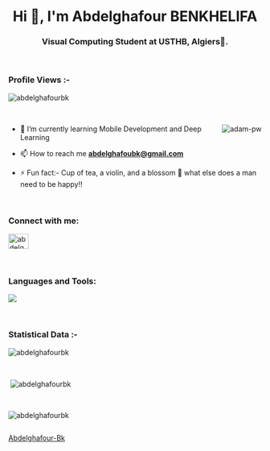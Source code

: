 <h1 align="center">Hi 👋, I'm Abdelghafour BENKHELIFA</h1>
<h3 align="center">Visual Computing Student at USTHB, Algiers🌟.</h3>

<br>

<p align="right"> <h3>Profile Views :-</h3> <img src="https://komarev.com/ghpvc/?username=abdelghafourbk&label=Profile%20views&color=0e75b6&style=flat"
    alt="abdelghafourbk" /> 
  </p>

<br>

<p><img align="right" src="https://github.com/Adam-pw/Adam-pw/blob/main/animation_500_kxa883sd.gif" alt="adam-pw" /></p>


- 🌱 I’m currently learning Mobile Development and Deep Learning
- 📫 How to reach me **abdelghafoubk@gmail.com**

- ⚡ Fun fact:- Cup of tea, a violin, and a blossom 🌼 what else does a man need to be happy!!

<br>

<h3 align="left">Connect with me:</h3>
<p align="left">
  <a href="https://www.linkedin.com/in/abdelghafour-benkhelifa-a14398190/" target="blank"><img align="center"
      src="https://raw.githubusercontent.com/rahuldkjain/github-profile-readme-generator/master/src/images/icons/Social/linked-in-alt.svg"
      alt="abdelghafour benkhelifa" height="30" width="40" /></a>
</p>

<br>

<h3 align="left">Languages and Tools:</h3>

<p align="left"> 
      <a href="https://skillicons.dev">
        <img src="https://skillicons.dev/icons?i=flutter,nodejs,js,html,css,c,figma,androidstudio,blender,dart,discord,eclipse,firebase,git,github,gradle,linux,mongodb,php,py,qt,xd"/>
      </a>
</p>

<br>

<h3>Statistical Data :-</h3>
<p><img align="center"
    src="https://github-readme-stats.vercel.app/api/top-langs?username=abdelghafourbk&show_icons=true&locale=en&bg_color=0d1117&text_color=ffffff&layout=compact"
    alt="abdelghafourbk" 
    bg_color=#808080/></p>

<br>

<p>&nbsp;<img align="center" src="https://github-readme-stats.vercel.app/api?username=abdelghafourbk&show_icons=true&locale=en&bg_color=0d1117&text_color=ffffff&repo=convoychat"
    alt="abdelghafourbk" /></p>

<br>

<p><img align="center" src="https://github-readme-streak-stats.herokuapp.com/?user=abdelghafourbk&theme=dark&background=0d1117&date_format=M%20j%5B%2C%20Y%5D" alt="abdelghafourbk" /></p>
      
<p align="left"> <a href="https://twitter.com/" target="blank"><img
      src="https://img.shields.io/twitter/follow/?logo=twitter&style=for-the-badge" alt="" /></a> </p>

[Abdelghafour-Bk](https://github.com/abdelghafourbk)
